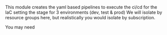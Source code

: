 This module creates the yaml based pipelines to execute the ci/cd for the IaC setting the stage for 3 environments (dev, test & prod)  We will isolate by resource groups here, but realistically you would isolate by subscription.

You may need